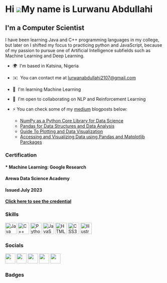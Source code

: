 Hi ![](https://user-images.githubusercontent.com/18350557/176309783-0785949b-9127-417c-8b55-ab5a4333674e.gif)My name is Lurwanu Abdullahi
=========================================================================================================================================

I'm a Computer Scientist
------------------------

I have been learning Java and C++ programming languages in my college, but later on I shifted my focus to practicing python and JavaScript, because of my passion to pursue one of Artificial Intelligence subfields such as Machine Learning and Deep Learning.

* 🌍  I'm based in Katsina, Nigeria
* ✉️  You can contact me at [lurwanabdullahi2107@gmail.com](mailto:lurwanabdullahi2107@gmail.com)
* 🧠  I'm learning Machine Learning
* 🤝  I'm open to collaborating on NLP and Reinforcement Learning
* ⚡  You can check some of my [medium](https://medium.com/@lurwan2107) blogposts below:
    
     *  [NumPy as a Python Core Library for Data Science](https://medium.com/@lurwan2107/numpy-as-a-python-core-library-for-data-science-b7272313b2e3)
     *  [Pandas for Data Structures and Data Analysis](https://medium.com/@lurwan2107/pandas-for-data-structures-and-data-analysis-1f1ba1c09eca)
     *  [Guide To Plotting and Data Visualization](https://medium.com/@lurwan2107/guide-to-plotting-and-data-visualization-15882b218fa3)
     *  [Accessing and Visualizing Data using Pandas and Matplotlib Parckages](https://medium.com/@lurwan2107/accessing-and-visualizing-data-using-pandas-and-matplotlib-parckages-b6ab87c734fa)

### Certification

####    * Machine Learning: Google Research
####      Arewa Data Science Academy
####      Issued July 2023
####      [Click here to see the credential]()

### Skills


<p align="left">
<a href="https://www.oracle.com/java/" target="_blank" rel="noreferrer"><img src="https://raw.githubusercontent.com/danielcranney/readme-generator/main/public/icons/skills/java-colored.svg" width="36" height="36" alt="Java" /></a>
<a href="https://docs.microsoft.com/en-us/cpp/?view=msvc-170" target="_blank" rel="noreferrer"><img src="https://raw.githubusercontent.com/danielcranney/readme-generator/main/public/icons/skills/cplusplus-colored.svg" width="36" height="36" alt="C++" /></a>
<a href="https://www.python.org/" target="_blank" rel="noreferrer"><img src="https://raw.githubusercontent.com/danielcranney/readme-generator/main/public/icons/skills/python-colored.svg" width="36" height="36" alt="Python" /></a>
<a href="https://developer.mozilla.org/en-US/docs/Web/JavaScript" target="_blank" rel="noreferrer"><img src="https://raw.githubusercontent.com/danielcranney/readme-generator/main/public/icons/skills/javascript-colored.svg" width="36" height="36" alt="JavaScript" /></a>
<a href="https://developer.mozilla.org/en-US/docs/Glossary/HTML5" target="_blank" rel="noreferrer"><img src="https://raw.githubusercontent.com/danielcranney/readme-generator/main/public/icons/skills/html5-colored.svg" width="36" height="36" alt="HTML5" /></a>
<a href="https://www.w3.org/TR/CSS/#css" target="_blank" rel="noreferrer"><img src="https://raw.githubusercontent.com/danielcranney/readme-generator/main/public/icons/skills/css3-colored.svg" width="36" height="36" alt="CSS3" /></a>
<a href="adobe.com/uk/products/illustrator.html" target="_blank" rel="noreferrer"><img src="https://raw.githubusercontent.com/danielcranney/readme-generator/main/public/icons/skills/illustrator-colored.svg" width="36" height="36" alt="Illustrator" /></a>
</p>




### Socials

<p align="left"> <a href="https://discord.com/users/lurwan2107" target="_blank" rel="noreferrer"><img src="https://raw.githubusercontent.com/danielcranney/readme-generator/main/public/icons/socials/discord.svg" width="32" height="32" /></a> <a href="https://www.facebook.com/Lurwan Abdullahi" target="_blank" rel="noreferrer"><img src="https://raw.githubusercontent.com/danielcranney/readme-generator/main/public/icons/socials/facebook.svg" width="32" height="32" /></a> <a href="https://www.github.com/lurwan2107" target="_blank" rel="noreferrer"><img src="https://raw.githubusercontent.com/danielcranney/readme-generator/main/public/icons/socials/github.svg" width="32" height="32" /></a> <a href="http://www.medium.com/lurwan2107" target="_blank" rel="noreferrer"><img src="https://raw.githubusercontent.com/danielcranney/readme-generator/main/public/icons/socials/medium.svg" width="32" height="32" /></a> <a href="https://www.twitter.com/lurwan2107" target="_blank" rel="noreferrer"><img src="https://raw.githubusercontent.com/danielcranney/readme-generator/main/public/icons/socials/twitter.svg" width="32" height="32" /></a></p>

### Badges
